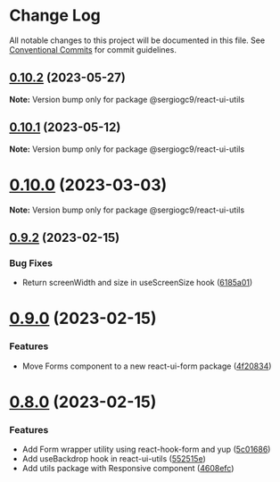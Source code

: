 # Change Log

All notable changes to this project will be documented in this file.
See [Conventional Commits](https://conventionalcommits.org) for commit guidelines.

## [0.10.2](https://github.com/sergiogc9/react-ui/compare/v0.10.1...v0.10.2) (2023-05-27)

**Note:** Version bump only for package @sergiogc9/react-ui-utils

## [0.10.1](https://github.com/sergiogc9/react-ui/compare/v0.10.0...v0.10.1) (2023-05-12)

**Note:** Version bump only for package @sergiogc9/react-ui-utils

# [0.10.0](https://github.com/sergiogc9/react-ui/compare/v0.9.2...v0.10.0) (2023-03-03)

**Note:** Version bump only for package @sergiogc9/react-ui-utils

## [0.9.2](https://github.com/sergiogc9/react-ui/compare/v0.9.1...v0.9.2) (2023-02-15)

### Bug Fixes

- Return screenWidth and size in useScreenSize hook ([6185a01](https://github.com/sergiogc9/react-ui/commit/6185a0153539bbfa872623c17704c928a908ac8f))

# [0.9.0](https://github.com/sergiogc9/react-ui/compare/v0.8.0...v0.9.0) (2023-02-15)

### Features

- Move Forms component to a new react-ui-form package ([4f20834](https://github.com/sergiogc9/react-ui/commit/4f2083443ec18b676f579b68c9cefbd6a0bcfd7e))

# [0.8.0](https://github.com/sergiogc9/react-ui/compare/v0.7.1...v0.8.0) (2023-02-15)

### Features

- Add Form wrapper utility using react-hook-form and yup ([5c01686](https://github.com/sergiogc9/react-ui/commit/5c016867b1bf542f3548062072e613c6b18f1c51))
- Add useBackdrop hook in react-ui-utils ([552515e](https://github.com/sergiogc9/react-ui/commit/552515e382b9391f799d829a20d72e9129c86748))
- Add utils package with Responsive component ([4608efc](https://github.com/sergiogc9/react-ui/commit/4608efcb853f614672f2f08b84559f6749742bd9))
